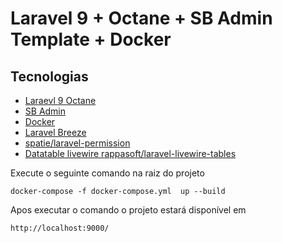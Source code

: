 # Laravel 9 + Octane + SB Admin Template + Docker

## Tecnologias
- [Laraevl 9 Octane](https://laravel.com/docs/9.x/octane)
- [SB Admin](https://startbootstrap.com/theme/sb-admin-2)
- [Docker](https://www.docker.com/)
- [Laravel Breeze](https://laravel.com/docs/9.x/starter-kits)
- [spatie/laravel-permission](https://spatie.be/docs/laravel-permission/v5/installation-laravel)
- [Datatable livewire rappasoft/laravel-livewire-tables](https://rappasoft.com/docs/laravel-livewire-tables/v2/examples/advanced-example)

Execute o seguinte comando na raiz do projeto
```
docker-compose -f docker-compose.yml  up --build 
```
Apos executar o comando o projeto estará disponível em
```
http://localhost:9000/
```